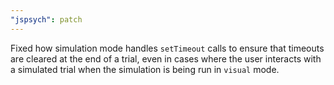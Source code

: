 ```yaml
---
"jspsych": patch
---
```


Fixed how simulation mode handles `setTimeout` calls to ensure that timeouts are cleared at the end of a trial, even in cases where the user interacts with a simulated trial when the simulation is being run in `visual` mode.
